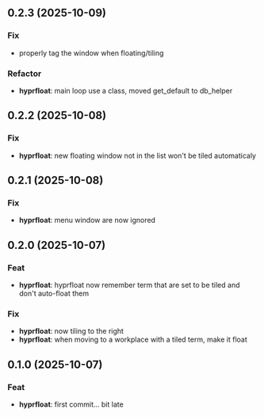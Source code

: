 ## 0.2.3 (2025-10-09)

### Fix

- properly tag the window when floating/tiling

### Refactor

- **hyprfloat**: main loop use a class, moved get_default to db_helper

## 0.2.2 (2025-10-08)

### Fix

- **hyprfloat**: new floating window not in the list won't be tiled automaticaly

## 0.2.1 (2025-10-08)

### Fix

- **hyprfloat**: menu window are now ignored

## 0.2.0 (2025-10-07)

### Feat

- **hyprfloat**: hyprfloat now remember term that are set to be tiled and don't auto-float them

### Fix

- **hyprfloat**: now tiling to the right
- **hyprfloat**: when moving to a workplace with a tiled term, make it float

## 0.1.0 (2025-10-07)

### Feat

- **hyprfloat**: first commit... bit late
